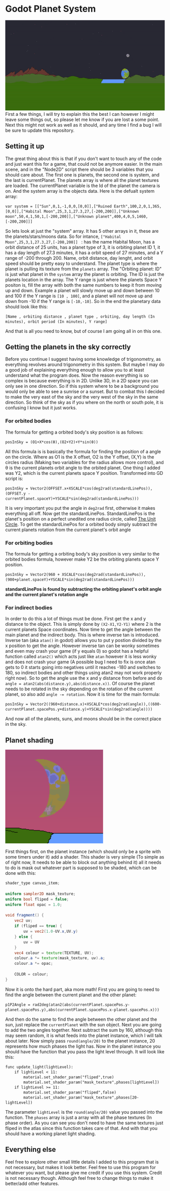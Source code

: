 # Godot Planet System

![Thumbnail](/Thumbnails/Thumbnail.gif)
First a few things, I will try to explain this the best I can however I might leave some things out, so please let me know if you are lost a some point. Next this might not work as well as it should, and any time I find a bug I will be sure to update this repository.

## Setting it up

The great thing about this is that if you don't want to touch any of the code and just want this for a game, that could not be anymore easier. In the main scene, and in the "Node2D" script there should be 3 variables that you should care about. The first one is planets, the second one is system, and the last is currentPlanet. The planets array is where all the planet textures are loaded. The currentPlanet variable is the Id of the planet the camera is on. And the system array is the objects data.
Here is the defualt system array:
``` GDScript
var system = [["Sun",0,1,-1,0,0,[0,0]],["Ruined Earth",100,2,0,1,365,[0,0]],["Habital Moon",25,3,1,27.3,27,[-200,200]],["Unknown moon",50,4,1,50,1,[-200,200]],["Unknown planet",400,4,0,5,1460,[-200,200]]]
```
So lets look at just the "system" array. It has 5 other arrays in it, these are the planets/stars/moons data. So for intance, ```["Habital Moon",25,3,1,27.3,27,[-200,200]] ``` : has the name Habital Moon, has a orbit distance of 25 units, has a planet type of 3, it is orbiting planet ID 1, it has a day length of 27.3 minutes, it has a orbit speed of 27 minutes, and a Y range of -200 through 200. Name, orbit distance, day lenght, and orbit speed should be pretty easy to understand. The planet type is where the planet is pulling its texture from the ```planets``` array. The "Orbiting planet: ID" is just what planet in the ```system``` array the planet is orbiting. The ID is just the planets location in the array. The Y range is just where the planets Space Y positon is, fill the array with both the same numbers to keep it from moving up and down. Example a planet will slowly move up and down between 10 and 100 if the Y range is ```[10 , 100]```, and a planet will not move up and down from -10 if the Y range is ```[-10,-10]```. So in the end the planetary data should look like this:
```
[Name , orbiting distance , planet type , orbiting, day length (In minutes), orbit period (In minutes), Y range]
```
And that is all you need to know, but of course I am going all in on this one.

## Getting the planets in the sky correctly

Before you continue I suggest having some knowledge of trigonometry, as everything revolves around trigonometry in this system. But maybe I may do a good job of explaining everything enough to allow you to at least understand what the program does. Now the reason everything is so complex is because everything is in 2D. Unlike 3D, in a 2D space you can only see in one direction. So if this system where to be a background you would only be able to see a sunrise or a sunset. But to combat this I decided to make the very east of the sky and the very west of the sky in the same direction. So think of the sky as if you where on the north or south pole, it is confusing I know but it just works.

### For orbited bodies

The formula for getting a orbited body's sky position is as follows:
```
posInSky = (O1+X*cos(θ),(O2+Y2)+Y*sin(θ))
```
All this formula is is basically the formula for finding the position of a angle on the circle. Where as O1 is the X offset, O2 is the Y offset, (X,Y) is the circles radius (Making two variables for the radius allows more control), and θ is the current planets orbit angle to the orbited planet. One thing I added was Y2, which is the current planets space Y position. Transformed into GD script is:
```GDScript
posInSky = Vector2(OFFSET.x+XSCALE*cos(deg2rad(standardLinePos)),(OFFSET.y - currentPlanet.spaceY)+YSCALE*sin(deg2rad(standardLinePos)))
```
It is very important you put the angle in ```deg2rad``` first, otherwise it makes everything all off. Now get the standardLinePos. StandardLinePos is the planet's position on a perfect unedited one radius circle, called [The Unit Circle](https://www.mathsisfun.com/geometry/unit-circle.html). To get the standardLinePos for a orbited body simply subtract the current planets rotation from the current planet's orbit angle 

### For orbiting bodies

The formula for getting a orbiting body's sky position is very similar to the orbited bodies formula, however make Y2 be the orbiting planets space Y position.
```GDScript
posInSky = Vector2(960 + XSCALE*cos(deg2rad(standardLinePos)),(900+planet.spaceY)+YSCALE*sin(deg2rad(standardLinePos)))
```
**standardLinePos is found by subtracting the orbiting planet's orbit angle and the current planet's rotation angle**

### For indirect bodies

In order to do this a lot of things must be done. First get the x and y distance to the object. This is simply done by ```(X2-X1,Y2-Y1)``` where 2 is the current planets Space coordinates. Now time to get the angle between the main planet and the indirect body. This is where inverse tan is introduced. Inverse tan (aka ```atan()``` in godot) allows you to put y postion divided by the x position to get the angle. However inverse tan can be wonky sometimes and even may crash your game (if y equals 0) so godot has a helpful function called ```atan2()``` which acts just like ```atan``` however it is less wonky and does not crash your game (A possible bug I need to fix is once atan gets to 0 it starts going into negatives until it reaches -180 and switches to 180, so indirect bodies and other things using atan2 may not work properly right now). So to get the angle use the x and y distance from before and do ```angle = atan2(abs(distance.y),abs(distance.x))```. Of course the planet needs to be rotated in the sky depending on the rotation of the current planet, so also add ```angle -= rotation```. Now it is time for the main formula:
```GDScript
posInSky = Vector2((960+distance.x)+XSCALE*cos(deg2rad(angle)),((600-currentPlanet.spacePos.y+distance.y)+YSCALE*sin(deg2rad(angle))))
```
And now all of the planets, suns, and moons should be in the correct place in the sky.

## Planet shading

![shading](/Thumbnails/Shading.PNG)

First things first, on the planet instance (which should only be a sprite with some timers under it) add a shader. This shader is very simple (To simple as of right now, It needs to be able to block out anything behind it) all it needs to do is mask out whatever part is supposed to be shaded, which can be done with this:
```GLSL
shader_type canvas_item;

uniform sampler2D mask_texture;
uniform bool fliped = false;
uniform float opac = 1.0;

void fragment() {
	vec2 uv;
	if (fliped == true) {
		uv = vec2(1.0-UV.x,UV.y)
	} else {
		uv = UV
	}
    vec4 colour = texture(TEXTURE, UV);
    colour.a *= texture(mask_texture, uv).a;
	colour.a *= opac;

    COLOR = colour;
}
```
Now it is onto the hard part, aka more math! First you are going to need to find the angle between the current planet and the other planet:
```GDScript
p1P2Angle = rad2deg(atan2(abs(currentPlanet.spacePos.y-planet.spacePos.y),abs(currentPlanet.spacePos.x-planet.spacePos.x)))
```
And then do the same to find the angle between the other planet and the sun, just replace the ```currentPlanet``` with the sun object. Next you are going to add the two angles together. Next subtract the sum by 160, although this may seem random, it is what feeds into the planet instance, which I will talk about later. Now simply pass ```round(angle/20)``` to the planet instance, 20 represents how much phases the light has. Now in the planet instance you should have the function that you pass the light level through. It will look like this:
```GDScript
func update_light(lightLevel):
	if lightLevel < 11:
		material.set_shader_param("fliped",true)
		material.set_shader_param("mask_texture",phases[lightLevel])
	if lightLevel >= 11:
		material.set_shader_param("fliped",false)
		material.set_shader_param("mask_texture",phases[20-lightLevel])
```
The parameter ```lightLevel``` is the ```round(angle/20)``` value you passed into the function. The ```phases``` array is just a array with all the phase textures (In phase order). As you can see you don't need to have the same textures just fliped in the atlas since this function takes care of that. And with that you should have a working planet light shading.

## Everything else

Feel free to explore other small little details I added to this program that is not necessary, but makes it look better. Feel free to use this program for whatever you want, but please give me credit if you use this system. Credit is not necessary though. Although feel free to change things to make it better/add other features.
